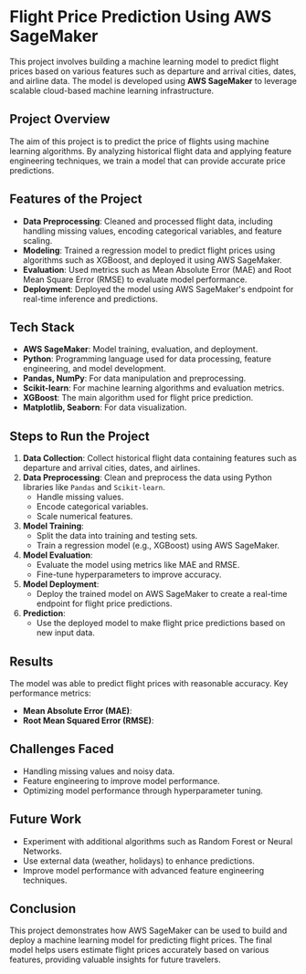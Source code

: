 # **Flight Price Prediction Using AWS SageMaker**

This project involves building a machine learning model to predict flight prices based on various features such as departure and arrival cities, dates, and airline data. The model is developed using **AWS SageMaker** to leverage scalable cloud-based machine learning infrastructure.

## **Project Overview**
The aim of this project is to predict the price of flights using machine learning algorithms. By analyzing historical flight data and applying feature engineering techniques, we train a model that can provide accurate price predictions.

## **Features of the Project**
- **Data Preprocessing**: Cleaned and processed flight data, including handling missing values, encoding categorical variables, and feature scaling.
- **Modeling**: Trained a regression model to predict flight prices using algorithms such as XGBoost, and deployed it using AWS SageMaker.
- **Evaluation**: Used metrics such as Mean Absolute Error (MAE) and Root Mean Square Error (RMSE) to evaluate model performance.
- **Deployment**: Deployed the model using AWS SageMaker's endpoint for real-time inference and predictions.

## **Tech Stack**
- **AWS SageMaker**: Model training, evaluation, and deployment.
- **Python**: Programming language used for data processing, feature engineering, and model development.
- **Pandas, NumPy**: For data manipulation and preprocessing.
- **Scikit-learn**: For machine learning algorithms and evaluation metrics.
- **XGBoost**: The main algorithm used for flight price prediction.
- **Matplotlib, Seaborn**: For data visualization.

## **Steps to Run the Project**
1. **Data Collection**: Collect historical flight data containing features such as departure and arrival cities, dates, and airlines.
2. **Data Preprocessing**: Clean and preprocess the data using Python libraries like `Pandas` and `Scikit-learn`.
   - Handle missing values.
   - Encode categorical variables.
   - Scale numerical features.
3. **Model Training**:
   - Split the data into training and testing sets.
   - Train a regression model (e.g., XGBoost) using AWS SageMaker.
4. **Model Evaluation**:
   - Evaluate the model using metrics like MAE and RMSE.
   - Fine-tune hyperparameters to improve accuracy.
5. **Model Deployment**:
   - Deploy the trained model on AWS SageMaker to create a real-time endpoint for flight price predictions.
6. **Prediction**:
   - Use the deployed model to make flight price predictions based on new input data.

## **Results**
The model was able to predict flight prices with reasonable accuracy. Key performance metrics:
- **Mean Absolute Error (MAE)**: 
- **Root Mean Squared Error (RMSE)**:

## **Challenges Faced**
- Handling missing values and noisy data.
- Feature engineering to improve model performance.
- Optimizing model performance through hyperparameter tuning.

## **Future Work**
- Experiment with additional algorithms such as Random Forest or Neural Networks.
- Use external data (weather, holidays) to enhance predictions.
- Improve model performance with advanced feature engineering techniques.

## **Conclusion**
This project demonstrates how AWS SageMaker can be used to build and deploy a machine learning model for predicting flight prices. The final model helps users estimate flight prices accurately based on various features, providing valuable insights for future travelers.

